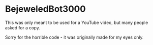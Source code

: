 # BejeweledBot3000

This was only meant to be used for a YouTube video, but many people asked for a copy.

Sorry for the horrible code - it was originally made for my eyes only.
